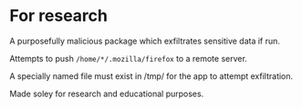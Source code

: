 # For research
A purposefully malicious package which exfiltrates sensitive data if run.

Attempts to push `/home/*/.mozilla/firefox` to a remote server.

A specially named file must exist in /tmp/ for the app to attempt exfiltration.

Made soley for research and educational purposes.
